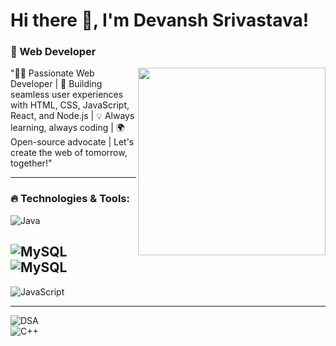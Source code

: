 # Hi there 👋, I'm Devansh Srivastava!
 ### 🚀 Web Developer
 
 <img align="right" src="https://github.com/prajjwal77/prajjwal77/assets/banner.gif" width="300px"/>
 
 "👨‍💻 Passionate Web Developer | 🚀 Building seamless user experiences with HTML, CSS, JavaScript, React, and Node.js | 💡 Always learning, always coding | 🌍 Open-source advocate | Let's create the web of tomorrow, together!"


 
 ---
 
 ### 🔥 Technologies & Tools:
 ![Java](https://img.shields.io/badge/Java-ED8B00?style=for-the-badge&logo=java&logoColor=white)  

 ![MySQL](https://img.shields.io/badge/MySQL-4479A1?style=for-the-badge&logo=mysql&logoColor=white)  
 ![MySQL](https://img.shields.io/badge/MySQL-4479A1?style=for-the-badge&logo=mysql&logoColor=white) 
 ---

 ![JavaScript](https://img.shields.io/badge/JavaScript-F7DF1E?style=for-the-badge&logo=javascript&logoColor=black)  
 
 
 ---
 ![DSA](https://img.shields.io/badge/DSA-0078D7?style=for-the-badge&logo=code&logoColor=white)  
 ![C++](https://img.shields.io/badge/C++-00599C?style=for-the-badge&logo=c%2B%2B&logoColor=white) 
 
